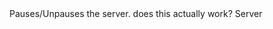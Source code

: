 <function name="SetPaused" parent="gameserver" type="libraryfunc">
	<description>
		Pauses/Unpauses the server.
		<verify>
			does this actually work?
		</verify>
		<added version="0.7"></added>
	</description>
	<realm>Server</realm>
	<args>
		<arg name="paused" type="boolean" default="false"></arg>
	</args>
</function>
